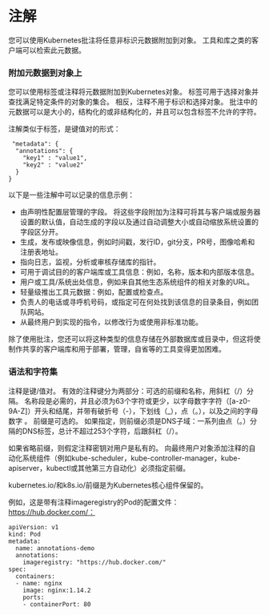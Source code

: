 # 注解

您可以使用Kubernetes批注将任意非标识元数据附加到对象。 工具和库之类的客户端可以检索此元数据。


### 附加元数据到对象上

您可以使用标签或注释将元数据附加到Kubernetes对象。 标签可用于选择对象并查找满足特定条件的对象的集合。 相反，注释不用于标识和选择对象。 批注中的元数据可以是大小的，结构化的或非结构化的，并且可以包含标签不允许的字符。


注解类似于标签，是键值对的形式：

```code
 "metadata": {
  "annotations": {
    "key1" : "value1",
    "key2" : "value2"
  }
}
```


以下是一些注解中可以记录的信息示例：
* 由声明性配置层管理的字段。 将这些字段附加为注释可将其与客户端或服务器设置的默认值，自动生成的字段以及通过自动调整大小或自动缩放系统设置的字段区分开。
* 生成，发布或映像信息，例如时间戳，发行ID，git分支，PR号，图像哈希和注册表地址。
* 指向日志，监视，分析或审核存储库的指针。
* 可用于调试目的的客户端库或工具信息：例如，名称，版本和内部版本信息。
* 用户或工具/系统出处信息，例如来自其他生态系统组件的相关对象的URL。
* 轻量级推出工具元数据：例如，配置或检查点。
* 负责人的电话或寻呼机号码，或指定可在何处找到该信息的目录条目，例如团队网站。
* 从最终用户到实现的指令，以修改行为或使用非标准功能。

除了使用批注，您还可以将这种类型的信息存储在外部数据库或目录中，但这将使制作共享的客户端库和用于部署，管理，自省等的工具变得更加困难。

### 语法和字符集

注释是键/值对。 有效的注释键分为两部分：可选的前缀和名称，用斜杠（/）分隔。 名称段是必需的，并且必须为63个字符或更少，以字母数字字符（[a-z0-9A-Z]）开头和结尾，并带有破折号（-），下划线（_），点（。），以及之间的字母数字 。 前缀是可选的。 如果指定，则前缀必须是DNS子域：一系列由点（。）分隔的DNS标签，总计不超过253个字符，后跟斜杠（/）。

如果省略前缀，则假定注释密钥对用户是私有的。 向最终用户对象添加注释的自动化系统组件（例如kube-scheduler，kube-controller-manager，kube-apiserver，kubectl或其他第三方自动化）必须指定前缀。

kubernetes.io/和k8s.io/前缀是为Kubernetes核心组件保留的。

例如，这是带有注释imageregistry的Pod的配置文件：https://hub.docker.com/：
```code
apiVersion: v1
kind: Pod
metadata:
  name: annotations-demo
  annotations:
    imageregistry: "https://hub.docker.com/"
spec:
  containers:
  - name: nginx
    image: nginx:1.14.2
    ports:
    - containerPort: 80
```

